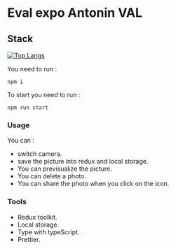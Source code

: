 # Eval expo Antonin VAL

## Stack
[![Top Langs](https://github-readme-stats.vercel.app/api/top-langs/?username=anuraghazra&layout=compact)](https://github.com/anuraghazra/github-readme-stats)

You need to run :

`npm i`

To start you need to run : 

`npm run start`

### Usage

You can : 
- switch camera.
- save the picture into redux and local storage.
- You can previsualize the picture.
- You can delete a photo.
- You can share the photo when you click on the icon.

### Tools

- Redux toolkit.
- Local storage.
- Type with typeScript.
- Prettier.